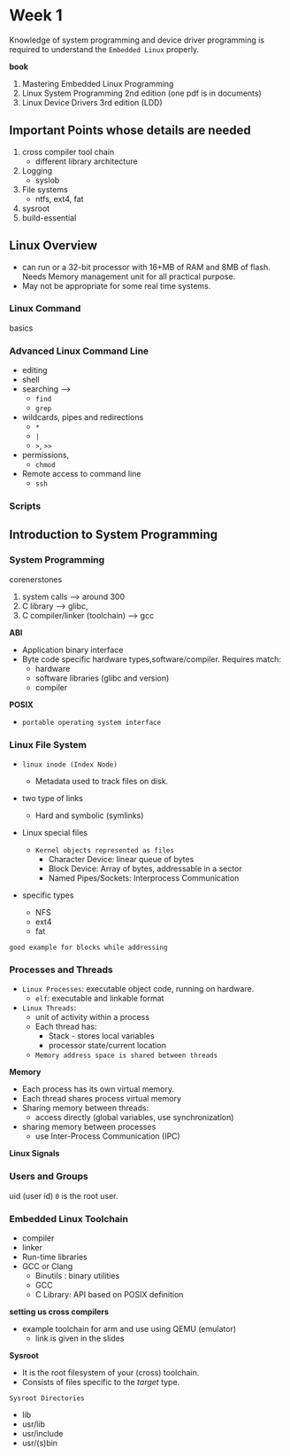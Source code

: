 # Week 1

Knowledge of system programming and device driver programming is required to understand the `Embedded Linux` properly.

**book**

1. Mastering Embedded Linux Programming
2. Linux System Programming 2nd edition (one pdf is in documents)
3. Linux Device Drivers 3rd edition (LDD)

## Important Points whose details are needed

1. cross compiler tool chain
    * different library architecture
2. Logging
    * syslob
3. File systems
    * ntfs, ext4, fat
4. sysroot
5. build-essential 

## Linux Overview

* can run or a 32-bit processor with 16+MB of RAM and 8MB of flash. Needs Memory management unit for all practical purpose.
* May not be appropriate for some real time systems.

### Linux Command
basics

### Advanced Linux Command Line

* editing
* shell
* searching --> 
    * `find`
    * `grep`
* wildcards, pipes and redirections
    * `*`
    * `|`
    * `>`, `>>`
* permissions,
    * `chmod`
* Remote access to command line
    * `ssh`

### Scripts


## Introduction to System Programming


### System Programming

corenerstones 

1. system calls --> around 300
2. C library --> glibc,
3. C compiler/linker (toolchain) --> gcc

**ABI**

* Application binary interface
* Byte code specific hardware types,software/compiler. Requires match:
    * hardware
    * software libraries (glibc and version)
    * compiler

**POSIX**

* `portable operating system interface`


### Linux File System

* `linux inode (Index Node)`
    * Metadata used to track files on disk.
* two type of links
    * Hard and symbolic (symlinks)
* Linux special files
    * `Kernel objects represented as files`
        * Character Device: linear queue of bytes
        * Block Device: Array of bytes, addressable in a sector
        * Named Pipes/Sockets: Interprocess Communication

* specific types
    * NFS
    * ext4
    * fat

`good example for blocks while addressing`

### Processes and Threads

* `Linux Processes`: executable object code, running on hardware.
    * `elf`: executable and linkable format
* `Linux Threads`:
    * unit of activity within a process
    * Each thread has:
        * Stack - stores local variables
        * processor state/current location
    * `Memory address space is shared between threads`

**Memory**

* Each process has its own virtual memory.
* Each thread shares process virtual memory
* Sharing memory between threads:
    * access directly (global variables, use synchronization)
* sharing memory between processes
    * use Inter-Process Communication (IPC)


**Linux Signals**

### Users and Groups

uid (user id) `0` is the root user.

### Embedded Linux Toolchain

* compiler
* linker
* Run-time libraries
* GCC or Clang
    * Binutils : binary utilities
    * GCC
    * C Library: API based on POSIX definition

**setting us cross compilers**

* example toolchain for arm and use using QEMU (emulator)
    * link is given in the slides

**Sysroot**

* It is the root filesystem of your (cross) toolchain.
* Consists of files specific to the *target* type.

`Sysroot Directories`

* lib
* usr/lib
* usr/include
* usr/(s)bin

